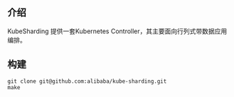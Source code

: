 ## 介绍

KubeSharding 提供一套Kubernetes Controller，其主要面向行列式带数据应用编排。

## 构建

```
git clone git@github.com:alibaba/kube-sharding.git
make
```
